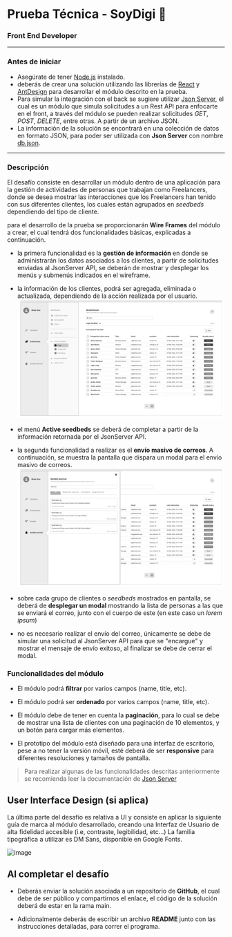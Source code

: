 # Prueba Técnica - SoyDigi 🚀
### Front End Developer

--------------------------------------------------

### Antes de iniciar

   - Asegúrate de tener [Node.js](https://nodejs.org/es/download/) instalado.
   - deberás de crear una solución utilizando las librerías de [React](https://es.reactjs.org/) y [AntDesign](https://ant.design/docs/react/introduce) para desarrollar el módulo descrito en la prueba.
   - Para simular la integración con el back se sugiere utilizar [Json Server](https://www.npmjs.com/package/json-server), el cual es un módulo que simula solicitudes a un Rest API para enfocarte en el front, a través del módulo se pueden realizar solicitudes *GET*, *POST*, *DELETE*, entre otras. A partir de un archivo JSON.
   - La información de la solución se encontrará en una colección de datos en formato JSON, para poder ser utilizada con **Json Server** con nombre [db.json](./assets/data/db.json).

--------------------------------------------------

### Descripción

El desafío consiste en desarrollar un módulo dentro de una aplicación para la gestión de actividades de personas que trabajan como Freelancers, donde se desea mostrar las interacciones que los Freelancers han tenido con sus diferentes clientes, los cuales están agrupados en *seedbeds*  dependiendo del tipo de cliente. 

para el desarrollo de la prueba se proporcionarán **Wire Frames** del módulo a crear, el cual tendrá dos funcionalidades básicas, explicadas a continuación.

   - la primera funcionalidad es la **gestión de información** en donde se administrarán los datos asociados a los clientes, a partir de solicitudes enviadas al JsonServer API, se deberán de mostrar y desplegar los menús y submenús indicados en el wireframe.

   - la información de los clientes, podrá ser agregada, eliminada o actualizada, dependiendo de la acción realizada por el usuario.
     ![plot](./assets/wireframes/02.png)

   - el menú **Active seedbeds** se deberá de completar a partir de la información retornada por el JsonServer API.

   - la segunda funcionalidad a realizar es el **envío masivo de correos**. A continuación, se muestra la pantalla que dispara un modal para el envío masivo de correos.
     ![plot](./assets/wireframes/03.png)

   - sobre cada grupo de clientes o *seedbeds* mostrados en pantalla, se deberá de **desplegar un modal** mostrando la lista de personas a las que se enviará el correo, junto con el cuerpo de este (en este caso un *lorem ipsum*) 

   - no es necesario realizar el envío del correo, únicamente se debe de simular una solicitud al JsonServer API para que se "encargue" y mostrar el mensaje de envío exitoso, al finalizar se debe de cerrar el modal.

### Funcionalidades del módulo

   - El módulo podrá **filtrar** por varios campos (name, title, etc).

   - El módulo podrá ser **ordenado** por varios campos (name, title, etc).

   - El módulo debe de tener en cuenta la **paginación**, para lo cual se debe de mostrar una lista de clientes con una paginación de 10 elementos, y un botón para cargar más elementos.

   - El prototipo del módulo está diseñado para una interfaz de escritorio, pese a no tener la versión móvil, esté deberá de ser **responsive** para diferentes resoluciones y tamaños de pantalla.

> Para realizar algunas de las funcionalidades descritas anteriormente se recomienda leer la documentación de [Json Server](https://www.npmjs.com/package/json-server)

## User Interface Design (si aplica)
La última parte del desafío es relativa a UI y consiste en aplicar la siguiente guía de marca al módulo desarrollado, creando una Interfaz de Usuario de alta fidelidad accesible (i.e, contraste, legibilidad, etc…)
La familia tipográfica a utilizar es DM Sans, disponible en Google Fonts.

<img width="360" alt="image" src="https://user-images.githubusercontent.com/99594880/165298156-f0194115-1581-4a46-aa69-9fe9ac4d4478.png">

## Al completar el desafío

   - Deberás enviar la solución asociada a un repositorio de **GitHub**, el cual debe de ser público y compartirnos el enlace, el código de la solución deberá de estar en la rama main.

   - Adicionalmente deberás de escribir un archivo **README** junto con las instrucciones detalladas, para correr el programa. 

